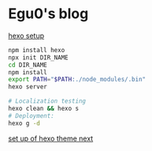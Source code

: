 # Egu0's blog

[hexo setup](https://hexo.io/docs/)

```sh
npm install hexo
npx init DIR_NAME
cd DIR_NAME
npm install
export PATH="$PATH:./node_modules/.bin"
hexo server

# Localization testing
hexo clean && hexo s
# Deployment:
hexo g -d
```

[set up of hexo theme next](https://theme-next.js.org/docs/getting-started/)
